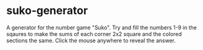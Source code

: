 # suko-generator

A generator for the number game "Suko". Try and fill the numbers 1-9 in the sqaures to make the sums of each corner 2x2 square and the colored sections the same. Click the mouse anywhere to reveal the answer.
